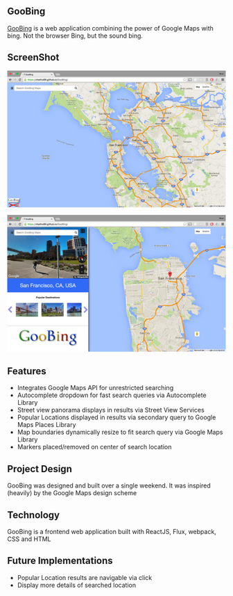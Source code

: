 ## GooBing

[GooBing](https://nhatho89.github.io/GooBing/) is a web application combining the power of Google Maps with bing. Not the browser Bing, but the sound bing.

## ScreenShot

![GooBing Main Map](./image/main.png)

![GooBing Detail Page](./image/detail.png)

## Features

- Integrates Google Maps API for unrestricted searching
- Autocomplete dropdown for fast search queries via Autocomplete Library
- Street view panorama displays in results via Street View Services
- Popular Locations displayed in results via secondary query to Google Maps Places Library
- Map boundaries dynamically resize to fit search query via Google Maps Library
- Markers placed/removed on center of search location


## Project Design

GooBing was designed and built over a single weekend. It was inspired (heavily) by the Google Maps design scheme

## Technology

GooBing is a frontend web application built with ReactJS, Flux, webpack, CSS and HTML

## Future Implementations

- Popular Location results are navigable via click
- Display more details of searched location
